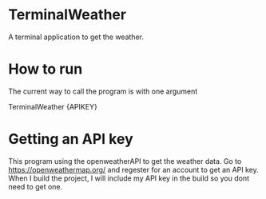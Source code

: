 # TerminalWeather
A terminal application to get the weather.

# How to run
The current way to call the program is with one argument

TerminalWeather {APIKEY}

# Getting an API key
This program using the openweatherAPI to get the weather data. Go to https://openweathermap.org/ and regester for an account to get an API key. When I build the project, I will include my API key in the build so you dont need to get one.
